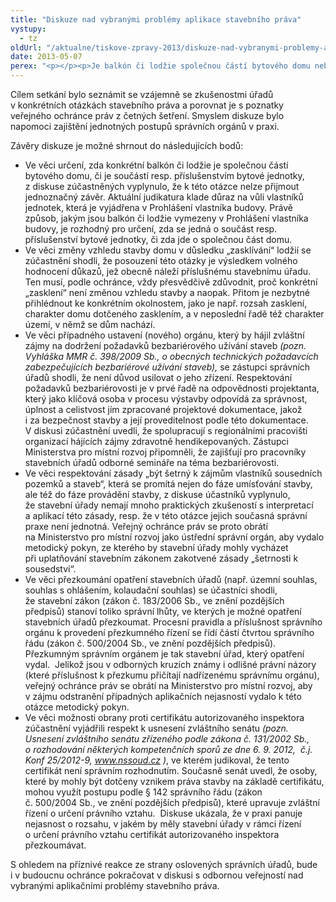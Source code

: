 ```yaml
---
title: "Diskuze nad vybranými problémy aplikace stavebního práva"
vystupy:
  - tz
oldUrl: "/aktualne/tiskove-zpravy-2013/diskuze-nad-vybranymi-problemy-aplikace-stavebniho-prava"
date: 2013-05-07
perex: "<p></p><p>Je balkón či lodžie společnou částí bytového domu nebo je součástí bytové jednotky? Je zasklívání lodžie změnou vzhledu stavby domu? Jak mají stavební úřady při povolování stavby uplatňovat zásadu „šetrnosti k zájmům vlastníků sousedních pozemků a staveb“? Toto jsou jen některé otázky, o nich diskutovali účastníci kulatého stolu pořádaného veřejným ochráncem práv 25. 4. 2013. Pozvání na něj přijali zástupci Ministerstva pro místní rozvoj, krajských úřadů a Magistrátů hlavního města Prahy a města Brna, tedy úřadů působících v roli ústředního správního orgánu státní správy na úseku stavebního řádu a odvolacích správních orgánů, které mají široké zkušenosti s aplikací stavebního zákona. </p>"
---
```


<!-- imported from the old website -->

<p>Cílem setkání bylo seznámit se vzájemně se zkušenostmi úřadů v konkrétních otázkách stavebního práva a porovnat je s poznatky veřejného ochránce práv z četných šetření. Smyslem diskuze bylo napomoci zajištění jednotných postupů správních orgánů v praxi. </p><p>Závěry diskuze je možné shrnout do následujících bodů: </p><ul><li>Ve věci určení, zda konkrétní balkón či lodžie je společnou částí bytového domu, či je součástí resp. příslušenstvím bytové jednotky, z diskuse zúčastněných vyplynulo, že k této otázce nelze přijmout jednoznačný závěr. Aktuální judikatura klade důraz na vůli vlastníků jednotek, která je vyjádřena v Prohlášení vlastníka budovy. Právě způsob, jakým jsou balkón či lodžie vymezeny v Prohlášení vlastníka budovy, je rozhodný pro určení, zda se jedná o součást resp. příslušenství bytové jednotky, či zda jde o společnou část domu.  </li><li>Ve věci změny vzhledu stavby domu v důsledku „zasklívání“ lodžií se zúčastnění shodli, že posouzení této otázky je výsledkem volného hodnocení důkazů, jež obecně náleží příslušnému stavebnímu úřadu. Ten musí, podle ochránce, vždy přesvědčivě zdůvodnit, proč konkrétní „zasklení“ není změnou vzhledu stavby a naopak. Přitom je nezbytné přihlédnout ke konkrétním okolnostem, jako je např. rozsah zasklení, charakter domu dotčeného zasklením, a v neposlední řadě též charakter území, v němž se dům nachází. </li><li>Ve věci případného ustavení (nového) orgánu, který by hájil zvláštní zájmy na dodržení požadavků bezbariérového užívání staveb <em>(pozn. Vyhláška MMR č. 398/2009 Sb., o obecných technických požadavcích zabezpečujících bezbariérové užívání staveb),</em> se zástupci správních úřadů shodli, že není důvod usilovat o jeho zřízení. Respektování požadavků bezbariérovosti je v prvé řadě na odpovědnosti projektanta, který jako klíčová osoba v procesu výstavby odpovídá za správnost, úplnost a celistvost jím zpracované projektové dokumentace, jakož i za bezpečnost stavby a její proveditelnost podle této dokumentace. V diskusi zúčastnění uvedli, že spolupracují s regionálními pracovišti organizací hájících zájmy zdravotně hendikepovaných. Zástupci Ministerstva pro místní rozvoj připomněli, že zajišťují pro pracovníky stavebních úřadů odborné semináře na téma bezbariérovosti.  </li><li>Ve věci respektování zásady „být šetrný k zájmům vlastníků sousedních pozemků a staveb“, která se promítá nejen do fáze umísťování stavby, ale též do fáze provádění stavby, z diskuse účastníků vyplynulo, že stavební úřady nemají mnoho praktických zkušeností s interpretací a aplikací této zásady, resp. že v této otázce jejich současná správní praxe není jednotná. Veřejný ochránce práv se proto obrátí na Ministerstvo pro místní rozvoj jako ústřední správní orgán, aby vydalo metodický pokyn, ze kterého by stavební úřady mohly vycházet při uplatňování stavebním zákonem zakotvené zásady „šetrnosti k  sousedství“. </li><li>Ve věci přezkoumání opatření stavebních úřadů (např. územní souhlas, souhlas s ohlášením, kolaudační souhlas) se účastníci shodli, že stavební zákon (zákon č. 183/2006 Sb., ve znění pozdějších předpisů) stanoví toliko správní lhůty, ve kterých je možné opatření stavebních úřadů přezkoumat. Procesní pravidla a příslušnost správního orgánu k provedení přezkumného řízení se řídí částí čtvrtou správního řádu (zákon č. 500/2004 Sb., ve znění pozdějších předpisů).  Přezkumným správním orgánem je tak stavební úřad, který opatření vydal.  Jelikož jsou v odborných kruzích známy i odlišné právní názory (které příslušnost k přezkumu přičítají nadřízenému správnímu orgánu), veřejný ochránce práv se obrátí na Ministerstvo pro místní rozvoj, aby v zájmu odstranění případných aplikačních nejasností vydalo k této otázce metodický pokyn. </li><li>Ve věci možnosti obrany proti certifikátu autorizovaného inspektora zúčastnění vyjádřili respekt k usnesení zvláštního senátu <em>(pozn. Usnesení zvláštního senátu zřízeného podle zákona č. 131/2002 Sb., o rozhodování některých kompetenčních sporů ze dne 6. 9. 2012,  č.j. Konf 25/2012-9, </em><a title="Otevření do nového okna" href="http://www.nssoud.cz/" target="_blank"><em>www.nssoud.cz</em></a> <em>)</em>, ve kterém judikoval, že tento certifikát není správním rozhodnutím. Současně senát uvedl, že osoby, které by mohly být dotčeny vznikem práva stavby na základě certifikátu, mohou využít postupu podle § 142 správního řádu (zákon č. 500/2004 Sb., ve znění pozdějších předpisů), které upravuje zvláštní řízení o určení právního vztahu.  Diskuse ukázala, že v praxi panuje nejasnost o rozsahu, v jakém by měly stavební úřady v rámci řízení o určení právního vztahu certifikát autorizovaného inspektora přezkoumávat. </li></ul>S ohledem na příznivé reakce ze strany oslovených správních úřadů, bude i v budoucnu ochránce pokračovat v diskusi s odbornou veřejností nad vybranými aplikačními problémy stavebního práva.
